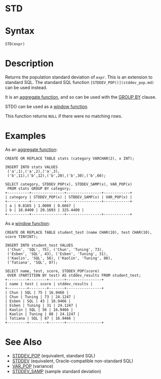 # STD

#

# Syntax

```
STD(expr)
```

#

# Description

Returns the population standard deviation of *`expr`*. This is an extension
to standard SQL. The standard SQL function `[STDDEV_POP()](stddev_pop.md)` can
be used instead.

It is an [aggregate function](../special-functions/window-functions/aggregate-functions-as-window-functions.md), and so can be used with the [GROUP BY](../../data-manipulation/selecting-data/group-by.md) clause.

STD() can be used as a [window function](../special-functions/window-functions/window-functions-overview.md).

This function returns `NULL` if there were no matching rows.

#

# Examples

As an [aggregate function](../special-functions/window-functions/aggregate-functions-as-window-functions.md):

```
CREATE OR REPLACE TABLE stats (category VARCHAR(2), x INT);

INSERT INTO stats VALUES 
 ('a',1),('a',2),('a',3),
 ('b',11),('b',12),('b',20),('b',30),('b',60);

SELECT category, STDDEV_POP(x), STDDEV_SAMP(x), VAR_POP(x) 
 FROM stats GROUP BY category;
+----------+---------------+----------------+------------+
| category | STDDEV_POP(x) | STDDEV_SAMP(x) | VAR_POP(x) |
+----------+---------------+----------------+------------+
| a | 0.8165 | 1.0000 | 0.6667 |
| b | 18.0400 | 20.1693 | 325.4400 |
+----------+---------------+----------------+------------+
```

As a [window function](../special-functions/window-functions/window-functions-overview.md):

```
CREATE OR REPLACE TABLE student_test (name CHAR(10), test CHAR(10), score TINYINT);

INSERT INTO student_test VALUES 
 ('Chun', 'SQL', 75), ('Chun', 'Tuning', 73), 
 ('Esben', 'SQL', 43), ('Esben', 'Tuning', 31), 
 ('Kaolin', 'SQL', 56), ('Kaolin', 'Tuning', 88), 
 ('Tatiana', 'SQL', 87);

SELECT name, test, score, STDDEV_POP(score) 
 OVER (PARTITION BY test) AS stddev_results FROM student_test;
+---------+--------+-------+----------------+
| name | test | score | stddev_results |
+---------+--------+-------+----------------+
| Chun | SQL | 75 | 16.9466 |
| Chun | Tuning | 73 | 24.1247 |
| Esben | SQL | 43 | 16.9466 |
| Esben | Tuning | 31 | 24.1247 |
| Kaolin | SQL | 56 | 16.9466 |
| Kaolin | Tuning | 88 | 24.1247 |
| Tatiana | SQL | 87 | 16.9466 |
+---------+--------+-------+----------------+
```

#

# See Also

* [STDDEV_POP](stddev_pop.md) (equivalent, standard SQL)
* [STDDEV](stddev.md) (equivalent, Oracle-compatible non-standard SQL)
* [VAR_POP](var_pop.md) (variance)
* [STDDEV_SAMP](stddev_samp.md) (sample standard deviation)